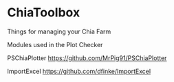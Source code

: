 # ChiaToolbox
Things for managing your Chia Farm

Modules used in the Plot Checker

PSChiaPlotter
https://github.com/MrPig91/PSChiaPlotter

ImportExcel
https://github.com/dfinke/ImportExcel
